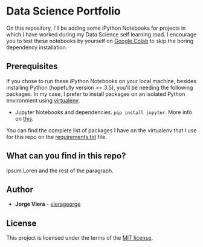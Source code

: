 # Data Science Portfolio

On this repository, I'll be adding some iPython Notebooks for projects in which I have worked during my Data Science self learning road.
I encourage you to test these notebooks by yourself on [Google Colab](https://colab.research.google.com) to skip the boring dependency installation.

## Prerequisites
If you chose to run these iPython Notebooks on your local machine, besides installing Python (hopefully version >= 3.5), you'll be needing the following packages. In my case, I prefer to install packages on an isolated Python environment using [virtualenv](https://virtualenv.pypa.io/en/stable/).

* Jupyter Notebooks and dependencies. `pip install jupyter`. More info on [this](http://jupyter.org/install.html).

You can find the complete list of packages I have on the virtualenv that I use for this repo on the [requirements.txt](requirements.txt) file.

## What can you find in this repo?
Ipsum Loren and the rest of the paragraph.

## Author
* **Jorge Viera** - [vierageorge](https://github.com/Vierageorge)

## License
This project is licensed under the terms of the [MIT license](LICENSE.txt).
